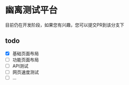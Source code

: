 # 幽离测试平台
目前仍在开发阶段，如果您有兴趣，您可以提交PR到该分支下

## todo
- [x] 基础页面布局
- [ ] 功能页面布局
- [ ] API测试
- [ ] 网页速度测试
- [ ] ...

